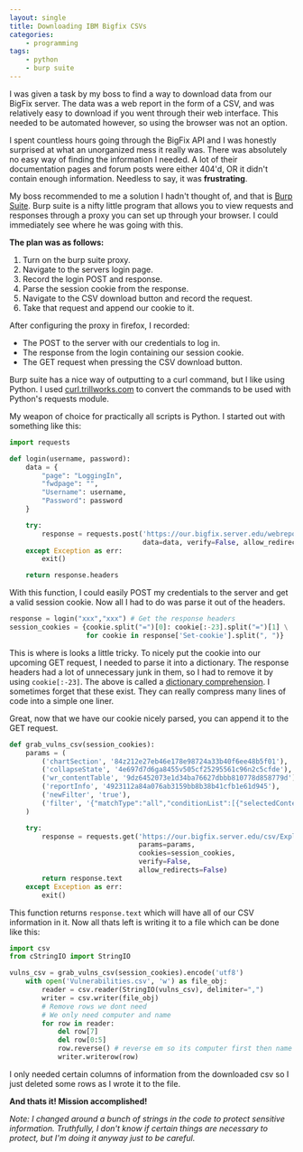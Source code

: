 ```yaml
---
layout: single
title: Downloading IBM Bigfix CSVs
categories: 
    - programming
tags: 
    - python
    - burp suite
---
```


I was given a task by my boss to find a way to download data from our BigFix server. The data was a web report in the form of a CSV, and was relatively easy to download if you went through their web interface. This needed to be automated however, so using the browser was not an option.

I spent countless hours going through the BigFix API and I was honestly surprised at what an unorganized mess it really was. There was absolutely no easy way of finding the information I needed. A lot of their documentation pages and forum posts were either 404'd, OR it didn't contain enough information. Needless to say, it was **frustrating**.

My boss recommended to me a solution I hadn't thought of, and that is <a href="https://portswigger.net/burp" target="_blank">Burp Suite</a>. Burp suite is a nifty little program that allows you to view requests and responses through a proxy you can set up through your browser. I could immediately see where he was going with this.

**The plan was as follows:**
1. Turn on the burp suite proxy.
2. Navigate to the servers login page.
3. Record the login POST and response.
4. Parse the session cookie from the response.
5. Navigate to the CSV download button and record the request.
6. Take that request and append our cookie to it.

After configuring the proxy in firefox, I recorded:
- The POST to the server with our credentials to log in.
- The response from the login containing our session cookie.
- The GET request when pressing the CSV download button.

Burp suite has a nice way of outputting to a curl command, but I like using Python. I used <a href="https://curl.trillworks.com/" target="_blank">curl.trillworks.com</a> to convert the commands to be used with Python's requests module.

My weapon of choice for practically all scripts is Python. I started out with something like this:
```python
import requests

def login(username, password):
    data = {
        "page": "LoggingIn",
        "fwdpage": "",
        "Username": username,
        "Password": password
    }

    try:
        response = requests.post('https://our.bigfix.server.edu/webreports',
                                 data=data, verify=False, allow_redirects=False)
    except Exception as err:
        exit()

    return response.headers
```

With this function, I could easily POST my credentials to the server and get a valid session cookie. Now all I had to do was parse it out of the headers.

```python
response = login("xxx","xxx") # Get the response headers
session_cookies = {cookie.split("=")[0]: cookie[:-23].split("=")[1] \
                   for cookie in response['Set-cookie'].split(", ")}
```

This is where is looks a little tricky. To nicely put the cookie into our upcoming GET request, I needed to parse it into a dictionary. The response headers had a lot of unnecessary junk in them, so I had to remove it by using `cookie[:-23]`. The above is called a <a href="https://www.smallsurething.com/list-dict-and-set-comprehensions-by-example/" target="_blank">dictionary comprehension</a>. I sometimes forget that these exist. They can really compress many lines of code into a simple one liner.

Great, now that we have our cookie nicely parsed, you can append it to the GET request.

```python
def grab_vulns_csv(session_cookies):
    params = (
        ('chartSection', '84z212e27eb46e178e98724a33b40f6ee48b5f01'),
        ('collapseState', '4e697d7d6ga8455v505cf25295561c96n2c5cfde'),
        ('wr_contentTable', '9dz6452073e1d34ba76627dbbb810778d858779d'),
        ('reportInfo', '4923112a84a076ab3159bb8b38b41cfb1e61d945'),
        ('newFilter', 'true'),
        ('filter', '{"matchType":"all","conditionList":[{"selectedContentTypeName":"Fixlet","selectorList":[{"selectedOperatorName":"is","selectedOperatorValue":"Fixlet"}],"selectedProperty":{"name":"Type","id":"Type"}},{"selectedContentTypeName":"Fixlet","selectorList":[{"selectedOperatorName":"is","selectedOperatorValue":"Visible"}],"selectedProperty":{"name":"Visibility","id":"Visibility"}},{"selectedContentTypeName":"Fixlet","selectorList":[{"selectedOperatorName":"greater than","selectedOperatorValue":"0"}],"selectedProperty":{"name":"Applicable Computer Count","id":"Applicable Computer Count"}},{"selectedContentTypeName":"Fixlet","selectorList":[{"selectedOperatorName":"contains","selectedOperatorValue":"Critical"}],"selectedProperty":{"name":"Source Severity","id":"Source Severity"}}]}'),
    )

    try:
        response = requests.get('https://our.bigfix.server.edu/csv/ExploreContent.csv',
                                params=params,
                                cookies=session_cookies,
                                verify=False,
                                allow_redirects=False)
        return response.text
    except Exception as err:
        exit()
```

This function returns `response.text` which will have all of our CSV information in it. Now all thats left is writing it to a file which can be done like this:

```python
import csv
from cStringIO import StringIO

vulns_csv = grab_vulns_csv(session_cookies).encode('utf8')
    with open('Vulnerabilities.csv', 'w') as file_obj:
        reader = csv.reader(StringIO(vulns_csv), delimiter=",")
        writer = csv.writer(file_obj)
        # Remove rows we dont need
        # We only need computer and name
        for row in reader:
            del row[7]
            del row[0:5]
            row.reverse() # reverse em so its computer first then name
            writer.writerow(row)
```

I only needed certain columns of information from the downloaded csv so I just deleted some rows as I wrote it to the file.

**And thats it! Mission accomplished!**

*Note: I changed around a bunch of strings in the code to protect sensitive information. Truthfully, I don't know if certain things are necessary to protect, but I'm doing it anyway just to be careful.*
